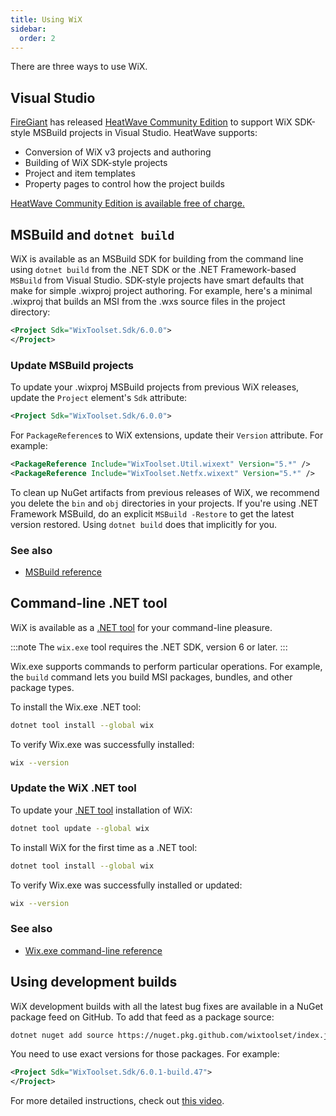 ```yaml
---
title: Using WiX
sidebar:
  order: 2
---
```


There are three ways to use WiX.

## Visual Studio

[FireGiant](https://www.firegiant.com/) has released [HeatWave Community Edition][heatwave] to support WiX SDK-style MSBuild projects in Visual Studio. HeatWave supports:

- Conversion of WiX v3 projects and authoring
- Building of WiX SDK-style projects
- Project and item templates
- Property pages to control how the project builds

[HeatWave Community Edition is available free of charge.][heatwave]


[heatwave]: https://www.firegiant.com/heatwave/


## MSBuild and `dotnet build`

WiX is available as an MSBuild SDK for building from the command line using `dotnet build` from the .NET SDK or the .NET Framework-based `MSBuild` from Visual Studio.
SDK-style projects have smart defaults that make for simple .wixproj project authoring.
For example, here's a minimal .wixproj that builds an MSI from the .wxs source files in the project directory:

```xml
<Project Sdk="WixToolset.Sdk/6.0.0">
</Project>
```

### Update MSBuild projects

To update your .wixproj MSBuild projects from previous WiX releases, update the `Project` element's `Sdk` attribute:

```xml
<Project Sdk="WixToolset.Sdk/6.0.0">
```

For `PackageReference`s to WiX extensions, update their `Version` attribute. For example:

```xml
<PackageReference Include="WixToolset.Util.wixext" Version="5.*" />
<PackageReference Include="WixToolset.Netfx.wixext" Version="5.*" />
```

To clean up NuGet artifacts from previous releases of WiX, we recommend you delete the `bin` and `obj` directories in your projects.
If you're using .NET Framework MSBuild, do an explicit `MSBuild -Restore` to get the latest version restored.
Using `dotnet build` does that implicitly for you.

### See also
- [MSBuild reference](../tools/msbuild/)


## Command-line .NET tool

WiX is available as a [.NET tool](https://learn.microsoft.com/en-us/dotnet/core/tools/global-tools) for your command-line pleasure.

:::note
The `wix.exe` tool requires the .NET SDK, version 6 or later.
:::

Wix.exe supports commands to perform particular operations. For example, the `build` command lets you build MSI packages, bundles, and other package types.

To install the Wix.exe .NET tool:

```sh
dotnet tool install --global wix
```

To verify Wix.exe was successfully installed:

```sh
wix --version
```

### Update the WiX .NET tool

To update your [.NET tool](https://learn.microsoft.com/en-us/dotnet/core/tools/global-tools) installation of WiX:

```sh
dotnet tool update --global wix
```

To install WiX for the first time as a .NET tool:

```sh
dotnet tool install --global wix
```

To verify Wix.exe was successfully installed or updated:

```sh
wix --version
```

### See also
- [Wix.exe command-line reference](../tools/wixexe/)


## Using development builds

WiX development builds with all the latest bug fixes are available in a NuGet package feed on GitHub. To add that feed as a package source:

```sh
dotnet nuget add source https://nuget.pkg.github.com/wixtoolset/index.json -n wixtoolset -u <username> -p <access-token>
```

You need to use exact versions for those packages. For example:

```xml
<Project Sdk="WixToolset.Sdk/6.0.1-build.47">
</Project>
```

For more detailed instructions, check out [this video](https://youtu.be/2iIjq6zt6z0).
